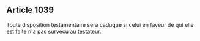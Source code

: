 Article 1039
----
Toute disposition testamentaire sera caduque si celui en faveur de qui elle est
faite n'a pas survécu au testateur.
